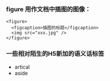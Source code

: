 ### figure  用作文档中插图的图像：
```
<figure>
  <figcaption>插图的标题</figcaption>
  <img src="xxx.jpg" />
</figure>
```
### 一些相对陌生的H5新加的语义话标签
<ul>
  <li>artical</li>
  <li>aside</li>
</ul>
